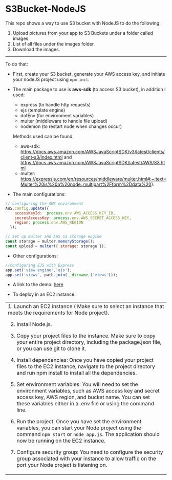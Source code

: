 # S3Bucket-NodeJS
This repo shows a way to use S3 bucket with NodeJS to do the following:
1. Upload pictures from your app to S3 Buckets under a folder called images.
2. List of all files under the images folder.
3. Download the images.
---
To do that:
- First, create your S3 bucket, generate your AWS access key, and initiate your nodeJS project using ```npm init```.
- The main package to use is **aws-sdk** (to access S3 bucket), in addition I used:
   - express (to handle http requests)
   - ejs (template engine)
   - dotEnv (for environment variables)
   - multer (middleware to handle file upload)
   - nodemon (to restart node when changes occur)
 
   Methods used can be found:
     - aws-sdk: https://docs.aws.amazon.com/AWSJavaScriptSDK/v3/latest/clients/client-s3/index.html and https://docs.aws.amazon.com/AWSJavaScriptSDK/latest/AWS/S3.html
     - multer: https://expressjs.com/en/resources/middleware/multer.html#:~:text=Multer%20is%20a%20node.,multipart%2Fform%2Ddata%20).

- The main configurations:
```javascript
// configuring the AWS environment
AWS.config.update({
    accessKeyId:  process.env.AWS_ACCESS_KEY_ID,
    secretAccessKey: process.env.AWS_SECRET_ACCESS_KEY,
    region: process.env.AWS_REGION
  });
```
```javascript
// Set up multer and AWS S3 storage engine
const storage = multer.memoryStorage();
const upload = multer({ storage: storage });
```
- Other configurations:
```javascript
//configuring EJS with Express
app.set('view engine','ejs');
app.set('views', path.join(__dirname,('views')));
```

- A link to the demo: [here](https://drive.google.com/file/d/1n6ybBQIUkZhHzCEGVdRjx_2EdieCmDR1/view?usp=share_link)

- To deploy in an EC2 instance:
<table><tr><td>
1. Launch an EC2 instance ( Make sure to select an instance that meets the requirements for Node project).
   
2. Install Node.js.
   
3. Copy your project files to the instance. Make sure to copy your entire project directory, including the package.json file, or you can use git to clone it.
   
4. Install dependencies: Once you have copied your project files to the EC2 instance, navigate to the project directory and run npm install to install all the dependencies.
   
5. Set environment variables: You will need to set the environment variables, such as AWS access key and secret access key, AWS region, and bucket name. You can set these variables either in a .env file or using the command line.
   
6. Run the project: Once you have set the environment variables, you can start your Node project using the command `npm start` or `node app.js`. The application should now be running on the EC2 instance.
   
7. Configure security group: You need to configure the security group associated with your instance to allow traffic on the port your Node project is listening on.
</td></tr></table>
